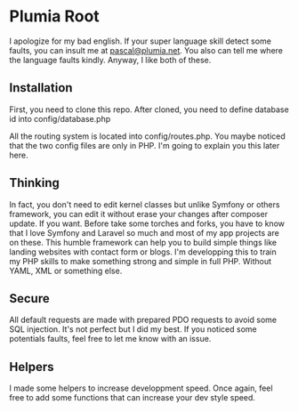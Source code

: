 
# Plumia Root

I apologize for my bad english. If your super language skill detect some faults, you can insult me at pascal@plumia.net. 
You also can tell me where the language faults kindly.
Anyway, I like both of these.

## Installation
First, you need to clone this repo.
After cloned, you need to define database id into config/database.php

All the routing system is located into config/routes.php. You maybe noticed that the two config files are only in PHP. 
I'm going to explain you this later here.

## Thinking

In fact, you don't need to edit kernel classes but unlike Symfony or others framework, 
you can edit it without erase your changes after composer update. If you want.
Before take some torches and forks, you have to know that I love Symfony and Laravel so much and most of my app projects are on these.
This humble framework can help you to build simple things like landing websites with contact form or blogs. 
I'm developping this to train my PHP skills to make something strong and simple in full PHP. Without YAML, XML or something else.

## Secure

All default requests are made with prepared PDO requests to avoid some SQL injection. It's not perfect but I did my best.
If you noticed some potentials faults, feel free to let me know with an issue.

## Helpers

I made some helpers to increase developpment speed. Once again, feel free to add some functions that can increase your dev style speed.